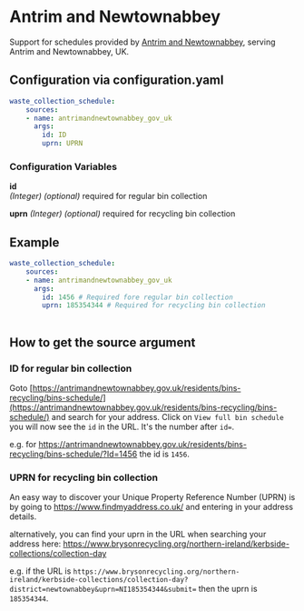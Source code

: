 # Antrim and Newtownabbey

Support for schedules provided by [Antrim and Newtownabbey](https://antrimandnewtownabbey.gov.uk), serving Antrim and Newtownabbey, UK.

## Configuration via configuration.yaml

```yaml
waste_collection_schedule:
    sources:
    - name: antrimandnewtownabbey_gov_uk
      args:
        id: ID
        uprn: UPRN
```

### Configuration Variables

**id**  
*(Integer) (optional)* required for regular bin collection

**uprn**
*(Integer) (optional)* required for recycling bin collection

## Example

```yaml
waste_collection_schedule:
    sources:
    - name: antrimandnewtownabbey_gov_uk
      args:
        id: 1456 # Required fore regular bin collection
        uprn: 185354344 # Required for recycling bin collection
        
```

## How to get the source argument

### ID for regular bin collection

Goto [https://antrimandnewtownabbey.gov.uk/residents/bins-recycling/bins-schedule/](https://antrimandnewtownabbey.gov.uk/residents/bins-recycling/bins-schedule/) and search for your address. Click on `View full bin schedule` you will now see the `id` in the URL. It's the number after `id=`.

e.g. for <https://antrimandnewtownabbey.gov.uk/residents/bins-recycling/bins-schedule/?Id=1456> the id is `1456`.

### UPRN for recycling bin collection

An easy way to discover your Unique Property Reference Number (UPRN) is by going to <https://www.findmyaddress.co.uk/> and entering in your address details.

alternatively, you can find your uprn in the URL when searching your address here: <https://www.brysonrecycling.org/northern-ireland/kerbside-collections/collection-day>

e.g. if the URL is `https://www.brysonrecycling.org/northern-ireland/kerbside-collections/collection-day?district=newtownabbey&uprn=NI185354344&submit=` then the uprn is `185354344`.

